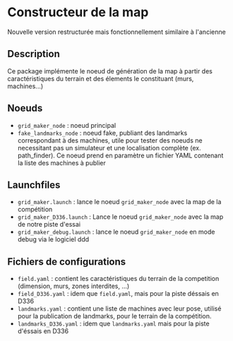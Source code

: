 Constructeur de la map
=================================

Nouvelle version restructurée mais fonctionnellement similaire à l'ancienne

Description
-----------
Ce package implémente le noeud de génération de la map à partir des caractéristiques du terrain et des élements le constituant (murs, machines...)

Noeuds
------
* `grid_maker_node` : noeud principal
* `fake_landmarks_node` : noeud fake, publiant des landmarks correspondant à des machines, utile pour tester des noeuds ne necessitant pas un simulateur et une localisation complète (ex. path_finder). Ce noeud prend en paramètre un fichier YAML contenant la liste des machines à publier

Launchfiles
-----------
* `grid_maker.launch` : lance le noeud `grid_maker_node` avec la map de la compétition
* `grid_maker_D336.launch` : Lance le noeud `grid_maker_node` avec la map de notre piste d'essai
* `grid_maker_debug.launch` : lance le noeud `grid_maker_node` en mode debug via le logiciel ddd

Fichiers de configurations
--------------------------
* `field.yaml` : contient les caractéristiques du terrain de la competition (dimension, murs, zones interdites, ...)
* `field_D336.yaml` : idem que `field.yaml`, mais pour la piste déssais en D336
* `landmarks.yaml` : contient une liste de machines avec leur pose, utilisé pour la publication de landmarks, pour le terrain de la compétition.
* `landmarks_D336.yaml` : idem que `landmarks.yaml` mais pour la piste d'éssais en D336
